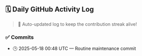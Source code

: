 ## 🗓️ Daily GitHub Activity Log

> 🤖 Auto-updated log to keep the contribution streak alive!

### ✅ Commits

- 🕒 2025-05-18 00:48 UTC — Routine maintenance commit

